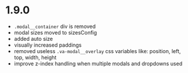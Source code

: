 # 1.9.0
- `.modal__container` div is removed
- modal sizes moved to sizesConfig
- added auto size
- visually increased paddings
- removed useless `.va-modal__overlay` css variables like: position, left, top, width, height
- improve z-index handling when multiple modals and dropdowns used